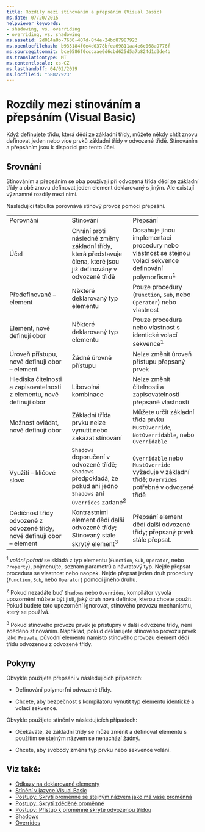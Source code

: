 ```yaml
---
title: Rozdíly mezi stínováním a přepsáním (Visual Basic)
ms.date: 07/20/2015
helpviewer_keywords:
- shadowing, vs. overriding
- overriding, vs. shadowing
ms.assetid: 2d014a0b-7630-407d-8f4e-24bd87987923
ms.openlocfilehash: b935184f0e4d0378bfea69811aa4e6c068a9776f
ms.sourcegitcommit: bce0586f0cccaae6d6cbd625d5a7b824d1d3de4b
ms.translationtype: MT
ms.contentlocale: cs-CZ
ms.lasthandoff: 04/02/2019
ms.locfileid: "58827923"
---
```

# <a name="differences-between-shadowing-and-overriding-visual-basic"></a>Rozdíly mezi stínováním a přepsáním (Visual Basic)
Když definujete třídu, která dědí ze základní třídy, můžete někdy chtít znovu definovat jeden nebo více prvků základní třídy v odvozené třídě. Stínováním a přepsáním jsou k dispozici pro tento účel.  
  
## <a name="comparison"></a>Srovnání  
 Stínováním a přepsáním se oba používají při odvozená třída dědí ze základní třídy a obě znovu definovat jeden element deklarovaný s jiným. Ale existují významné rozdíly mezi nimi.  
  
 Následující tabulka porovnává stínový provoz pomocí přepsání.  
  
||||  
|---|---|---|  
|Porovnání|Stínování|Přepsání|  
|Účel|Chrání proti následné změny základní třídy, která představuje člena, které jsou již definovány v odvozené třídě|Dosahuje jinou implementaci procedury nebo vlastnost se stejnou volací sekvence definování polymorfismu<sup>1</sup>|  
|Předefinované – element|Některé deklarovaný typ elementu|Pouze procedury (`Function`, `Sub`, nebo `Operator`) nebo vlastnost|  
|Element, nově definují obor|Některé deklarovaný typ elementu|Pouze procedura nebo vlastnost s identické volací sekvence<sup>1</sup>|  
|Úroveň přístupu, nově definují obor – element|Žádné úrovně přístupu|Nelze změnit úroveň přístupu přepsaný prvek|  
|Hlediska čitelnosti a zapisovatelnosti z elementu, nově definují obor|Libovolná kombinace|Nelze změnit čitelnosti a zapisovatelnosti přepsané vlastnosti|  
|Možnost ovládat, nově definují obor|Základní třída prvku nelze vynutit nebo zakázat stínování|Můžete určit základní třída prvku `MustOverride`, `NotOverridable`, nebo `Overridable`|  
|Využití – klíčové slovo|`Shadows` doporučení v odvozené třídě; `Shadows` předpokládá, že pokud ani jedno `Shadows` ani `Overrides` zadané<sup>2</sup>|`Overridable` nebo `MustOverride` vyžaduje v základní třídě; `Overrides` potřebné v odvozené třídě|  
|Dědičnost třídy odvozené z odvozené třídy, nově definují obor – element|Kontrastními element dědí další odvozené třídy; Stínovaný stále skrytý element<sup>3</sup>|Přepsání element dědí další odvozené třídy; přepsaný prvek stále přepsat.|  
  
 <sup>1</sup> *volání pořadí* se skládá z typ elementu (`Function`, `Sub`, `Operator`, nebo `Property`), pojmenujte, seznam parametrů a návratový typ. Nejde přepsat procedura se vlastnost nebo naopak. Nejde přepsat jeden druh procedury (`Function`, `Sub`, nebo `Operator`) pomocí jiného druhu.  
  
 <sup>2</sup> Pokud nezadáte buď `Shadows` nebo `Overrides`, kompilátor vyvolá upozornění můžete být jisti, jaký druh nová definice, kterou chcete použít. Pokud budete toto upozornění ignorovat, stínového provozu mechanismu, který se používá.  
  
 <sup>3</sup> Pokud stínového provozu prvek je přístupný v další odvozené třídy, není zděděno stínováním. Například, pokud deklarujete stínového provozu prvek jako `Private`, původní elementu namísto stínového provozu element dědí třídu odvozenou z odvozené třídy.  
  
## <a name="guidelines"></a>Pokyny  
 Obvykle použijete přepsání v následujících případech:  
  
-   Definování polymorfní odvozené třídy.  
  
-   Chcete, aby bezpečnost s kompilátoru vynutit typ elementu identické a volací sekvence.  
  
 Obvykle použijete stínění v následujících případech:  
  
-   Očekáváte, že základní třídy se může změnit a definovat elementu s použitím se stejným názvem se nenachází žádný.  
  
-   Chcete, aby svobody změna typ prvku nebo sekvence volání.  
  
## <a name="see-also"></a>Viz také:

- [Odkazy na deklarované elementy](../../../../visual-basic/programming-guide/language-features/declared-elements/references-to-declared-elements.md)
- [Stínění v jazyce Visual Basic](../../../../visual-basic/programming-guide/language-features/declared-elements/shadowing.md)
- [Postupy: Skrytí proměnné se stejným názvem jako má vaše proměnná](../../../../visual-basic/programming-guide/language-features/declared-elements/how-to-hide-a-variable-with-the-same-name-as-your-variable.md)
- [Postupy: Skrytí zděděné proměnné](../../../../visual-basic/programming-guide/language-features/declared-elements/how-to-hide-an-inherited-variable.md)
- [Postupy: Přístup k proměnné skryté odvozenou třídou](../../../../visual-basic/programming-guide/language-features/declared-elements/how-to-access-a-variable-hidden-by-a-derived-class.md)
- [Shadows](../../../../visual-basic/language-reference/modifiers/shadows.md)
- [Overrides](../../../../visual-basic/language-reference/modifiers/overrides.md)
